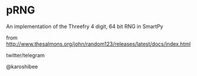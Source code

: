 # pRNG

An implementation of the Threefry 4 digit, 64 bit RNG in SmartPy

from http://www.thesalmons.org/john/random123/releases/latest/docs/index.html

twitter/telegram

@karoshibee
